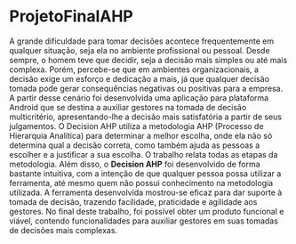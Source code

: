 # ProjetoFinalAHP

A grande dificuldade para tomar decisões acontece frequentemente em qualquer situação,
seja ela no ambiente profissional ou pessoal. Desde sempre, o homem teve que decidir, seja a
decisão mais simples ou até mais complexa. Porém, percebe-se que em ambientes
organizacionais, a decisão exige um esforço e dedicação a mais, já que qualquer decisão tomada
pode gerar consequências negativas ou positivas para a empresa. A partir desse cenário foi
desenvolvida uma aplicação para plataforma Android que se destina a auxiliar gestores na
tomada de decisão multicritério, apresentando-lhe a decisão mais satisfatória a partir de seus
julgamentos. O Decision AHP utiliza a metodologia AHP (Processo de Hierarquia Analítica)
para determinar a melhor escolha, onde ela não só determina qual a decisão correta, como
também ajuda as pessoas a escolher e a justificar a sua escolha. O trabalho relata todas as etapas
da metodologia. Além disso, o <b>Decision AHP</b> foi desenvolvido de forma bastante intuitiva, com
a intenção de que qualquer pessoa possa utilizar a ferramenta, até mesmo quem não possui
conhecimento na metodologia utilizada. A ferramenta desenvolvida mostrou-se eficaz para dar
suporte à tomada de decisão, trazendo facilidade, praticidade e agilidade aos gestores. No final
deste trabalho, foi possível obter um produto funcional e viável, contendo funcionalidades para
auxiliar gestores em suas tomadas de decisões mais complexas.
